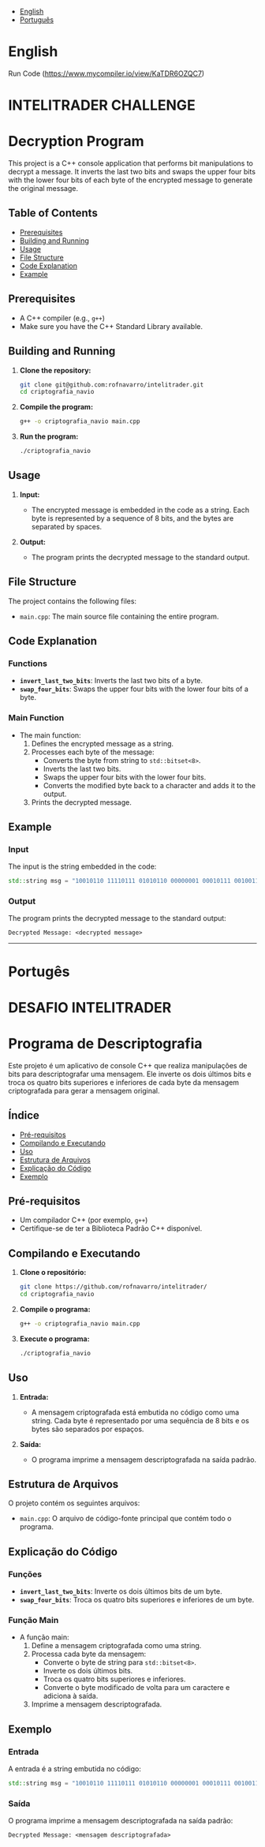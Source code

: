 - [English](#english)
- [Português](#portugês)

# English

Run Code (https://www.mycompiler.io/view/KaTDR6OZQC7)

# INTELITRADER CHALLENGE

# Decryption Program

This project is a C++ console application that performs bit manipulations to decrypt a message. It inverts the last two bits and swaps the upper four bits with the lower four bits of each byte of the encrypted message to generate the original message.

## Table of Contents

- [Prerequisites](#prerequisites)
- [Building and Running](#building-and-running)
- [Usage](#usage)
- [File Structure](#file-structure)
- [Code Explanation](#code-explanation)
- [Example](#example)

## Prerequisites

- A C++ compiler (e.g., `g++`)
- Make sure you have the C++ Standard Library available.

## Building and Running

1. **Clone the repository:**
    ```sh
    git clone git@github.com:rofnavarro/intelitrader.git
    cd criptografia_navio
    ```

2. **Compile the program:**
    ```sh
    g++ -o criptografia_navio main.cpp
    ```

3. **Run the program:**
    ```sh
    ./criptografia_navio
    ```

## Usage

1. **Input:**
    - The encrypted message is embedded in the code as a string. Each byte is represented by a sequence of 8 bits, and the bytes are separated by spaces.

2. **Output:**
    - The program prints the decrypted message to the standard output.

## File Structure

The project contains the following files:

- `main.cpp`: The main source file containing the entire program.

## Code Explanation

### Functions

- **`invert_last_two_bits`**: Inverts the last two bits of a byte.
- **`swap_four_bits`**: Swaps the upper four bits with the lower four bits of a byte.


### Main Function

- The main function:
  1. Defines the encrypted message as a string.
  2. Processes each byte of the message:
     - Converts the byte from string to `std::bitset<8>`.
     - Inverts the last two bits.
     - Swaps the upper four bits with the lower four bits.
     - Converts the modified byte back to a character and adds it to the output.
  3. Prints the decrypted message.


## Example

### Input

The input is the string embedded in the code:

```cpp
std::string msg = "10010110 11110111 01010110 00000001 00010111 00100110 01010111 00000001 00010111 01110110 01010111 00110110 11110111 11010111 01010111 00000011";
```

### Output

The program prints the decrypted message to the standard output:

```
Decrypted Message: <decrypted message>
```

***

# Portugês

# DESAFIO INTELITRADER

# Programa de Descriptografia

Este projeto é um aplicativo de console C++ que realiza manipulações de bits para descriptografar uma mensagem. Ele inverte os dois últimos bits e troca os quatro bits superiores e inferiores de cada byte da mensagem criptografada para gerar a mensagem original.

## Índice

- [Pré-requisitos](#pré-requisitos)
- [Compilando e Executando](#compilando-e-executando)
- [Uso](#uso)
- [Estrutura de Arquivos](#estrutura-de-arquivos)
- [Explicação do Código](#explicação-do-código)
- [Exemplo](#exemplo)

## Pré-requisitos

- Um compilador C++ (por exemplo, `g++`)
- Certifique-se de ter a Biblioteca Padrão C++ disponível.

## Compilando e Executando

1. **Clone o repositório:**
    ```sh
    git clone https://github.com/rofnavarro/intelitrader/
    cd criptografia_navio
    ```

2. **Compile o programa:**
    ```sh
    g++ -o criptografia_navio main.cpp
    ```

3. **Execute o programa:**
    ```sh
    ./criptografia_navio
    ```

## Uso

1. **Entrada:**
    - A mensagem criptografada está embutida no código como uma string. Cada byte é representado por uma sequência de 8 bits e os bytes são separados por espaços.

2. **Saída:**
    - O programa imprime a mensagem descriptografada na saída padrão.

## Estrutura de Arquivos

O projeto contém os seguintes arquivos:

- `main.cpp`: O arquivo de código-fonte principal que contém todo o programa.

## Explicação do Código

### Funções

- **`invert_last_two_bits`**: Inverte os dois últimos bits de um byte.
- **`swap_four_bits`**: Troca os quatro bits superiores e inferiores de um byte.

### Função Main

- A função main:
  1. Define a mensagem criptografada como uma string.
  2. Processa cada byte da mensagem:
     - Converte o byte de string para `std::bitset<8>`.
     - Inverte os dois últimos bits.
     - Troca os quatro bits superiores e inferiores.
     - Converte o byte modificado de volta para um caractere e adiciona à saída.
  3. Imprime a mensagem descriptografada.

## Exemplo

### Entrada

A entrada é a string embutida no código:

```cpp
std::string msg = "10010110 11110111 01010110 00000001 00010111 00100110 01010111 00000001 00010111 01110110 01010111 00110110 11110111 11010111 01010111 00000011";
```

### Saída

O programa imprime a mensagem descriptografada na saída padrão:

```
Decrypted Message: <mensagem descriptografada>
```
